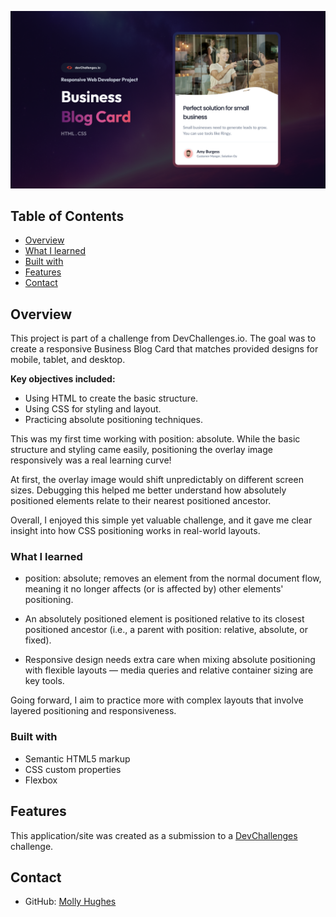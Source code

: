 ![screenshot](thumbnail.jpg)

## Table of Contents

- [Overview](#overview)
- [What I learned](#what-i-learned)
- [Built with](#built-with)
- [Features](#features)
- [Contact](#contact)

## Overview

This project is part of a challenge from DevChallenges.io. The goal was to create a responsive Business Blog Card that matches provided designs for mobile, tablet, and desktop.

**Key objectives included:**

- Using HTML to create the basic structure.
- Using CSS for styling and layout.
- Practicing absolute positioning techniques.

This was my first time working with position: absolute. While the basic structure and styling came easily, positioning the overlay image responsively was a real learning curve!

At first, the overlay image would shift unpredictably on different screen sizes. Debugging this helped me better understand how absolutely positioned elements relate to their nearest positioned ancestor.

Overall, I enjoyed this simple yet valuable challenge, and it gave me clear insight into how CSS positioning works in real-world layouts.

### What I learned

- position: absolute; removes an element from the normal document flow, meaning it no longer affects (or is affected by) other elements' positioning.

- An absolutely positioned element is positioned relative to its closest positioned ancestor (i.e., a parent with position: relative, absolute, or fixed).

- Responsive design needs extra care when mixing absolute positioning with flexible layouts — media queries and relative container sizing are key tools.

Going forward, I aim to practice more with complex layouts that involve layered positioning and responsiveness.

### Built with

- Semantic HTML5 markup
- CSS custom properties
- Flexbox

## Features

This application/site was created as a submission to a [DevChallenges](https://devchallenges.io/challenges-dashboard) challenge.

## Contact

- GitHub: [Molly Hughes](https://github.com/Molly-Hughes)
